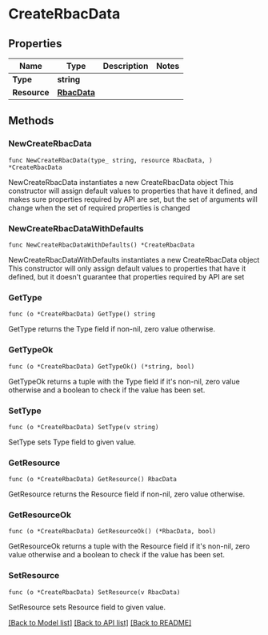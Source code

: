 # CreateRbacData

## Properties

Name | Type | Description | Notes
------------ | ------------- | ------------- | -------------
**Type** | **string** |  | 
**Resource** | [**RbacData**](RbacData.md) |  | 

## Methods

### NewCreateRbacData

`func NewCreateRbacData(type_ string, resource RbacData, ) *CreateRbacData`

NewCreateRbacData instantiates a new CreateRbacData object
This constructor will assign default values to properties that have it defined,
and makes sure properties required by API are set, but the set of arguments
will change when the set of required properties is changed

### NewCreateRbacDataWithDefaults

`func NewCreateRbacDataWithDefaults() *CreateRbacData`

NewCreateRbacDataWithDefaults instantiates a new CreateRbacData object
This constructor will only assign default values to properties that have it defined,
but it doesn't guarantee that properties required by API are set

### GetType

`func (o *CreateRbacData) GetType() string`

GetType returns the Type field if non-nil, zero value otherwise.

### GetTypeOk

`func (o *CreateRbacData) GetTypeOk() (*string, bool)`

GetTypeOk returns a tuple with the Type field if it's non-nil, zero value otherwise
and a boolean to check if the value has been set.

### SetType

`func (o *CreateRbacData) SetType(v string)`

SetType sets Type field to given value.


### GetResource

`func (o *CreateRbacData) GetResource() RbacData`

GetResource returns the Resource field if non-nil, zero value otherwise.

### GetResourceOk

`func (o *CreateRbacData) GetResourceOk() (*RbacData, bool)`

GetResourceOk returns a tuple with the Resource field if it's non-nil, zero value otherwise
and a boolean to check if the value has been set.

### SetResource

`func (o *CreateRbacData) SetResource(v RbacData)`

SetResource sets Resource field to given value.



[[Back to Model list]](../README.md#documentation-for-models) [[Back to API list]](../README.md#documentation-for-api-endpoints) [[Back to README]](../README.md)


